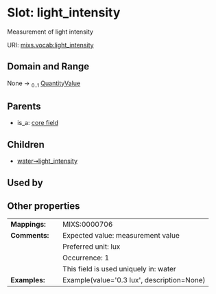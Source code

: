 
# Slot: light_intensity


Measurement of light intensity

URI: [mixs.vocab:light_intensity](https://w3id.org/mixs/vocab/light_intensity)


## Domain and Range

None &#8594;  <sub>0..1</sub> [QuantityValue](QuantityValue.md)

## Parents

 *  is_a: [core field](core_field.md)

## Children

 *  [water➞light_intensity](water_light_intensity.md)

## Used by


## Other properties

|  |  |  |
| --- | --- | --- |
| **Mappings:** | | MIXS:0000706 |
| **Comments:** | | Expected value: measurement value |
|  | | Preferred unit: lux |
|  | | Occurrence: 1 |
|  | | This field is used uniquely in: water |
| **Examples:** | | Example(value='0.3 lux', description=None) |

